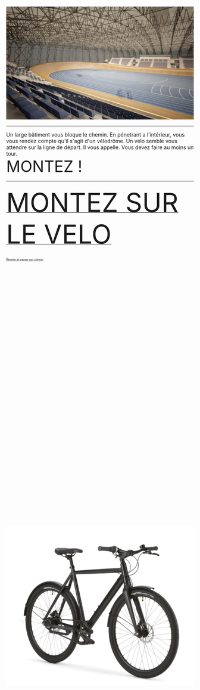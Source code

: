 ![Le vélodrome](https://github.com/Yacine-Oussadi/TP_Techmed_Groupe_1_Labyrinth/blob/main/Images/Velodrome.jpg)
***
Un large bâtiment vous bloque le chemin. En pénetrant a l'intérieur, vous vous rendez compte qu'il s'agit d'un vélodrôme. Un vélo semble vous attendre sur la ligne de départ. Il vous appelle. Vous devez faire au moins un tour.  
<span style= font-size:3em> MONTEZ !</span>

*** 

[<span style= font-size:5em> MONTEZ SUR LE VELO </span>](https://github.com/Yacine-Oussadi/TP_Techmed_Groupe_1_Labyrinth/blob/main/Game_Over.md)

[<span style= font-size:0.5em> Résister et passer son chemin </span>](https://github.com/Yacine-Oussadi/TP_Techmed_Groupe_1_Labyrinth/blob/main/UCA.md)

</br></br></br></br></br></br></br></br></br></br></br></br></br></br></br></br></br></br></br></br></br></br></br></br></br></br></br></br></br></br></br></br></br></br></br></br></br></br></br></br>

[![Le vélodrome](https://github.com/Yacine-Oussadi/TP_Techmed_Groupe_1_Labyrinth/blob/main/Images/velo.jpg)](https://github.com/Yacine-Oussadi/TP_Techmed_Groupe_1_Labyrinth/blob/main/velo.jpg)